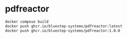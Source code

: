 # pdfreactor
```bash
docker compose build
docker push ghcr.io/bluestep-systems/pdfreactor:latest
docker push ghcr.io/bluestep-systems/pdfreactor:1.0.0
```